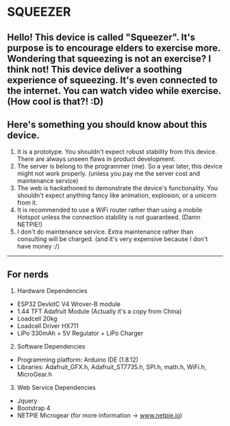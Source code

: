# SQUEEZER


Hello! This device is called "Squeezer". It's purpose is to encourage elders to exercise more.
Wondering that squeezing is not an exercise? I think not!
This device deliver a soothing experience of squeezing. It's even connected to the internet.
You can watch video while exercise. (How cool is that?! :D)
---

## Here's something you should know about this device.
1. It is a prototype. You shouldn't expect robust stability from this device. There are always unseen flaws in product development.
2. The server is belong to the programmer (me). So a year later, this device might not work properly. (unless you pay me the server cost and maintenance service)
3. The web is hackathoned to demonstrate the device's functionality. You shouldn't expect anything fancy like animation, explosion, or a unicorn from it.
4. It is recommended to use a WiFi router rather than using a mobile Hotspot unless the connection stability is not guaranteed. (Damn NETPIE!)
5. I don't do maintenance service. Extra maintenance rather than consulting will be charged. (and it's very expensive because I don't have money :/)
---

## For nerds
1. Hardware Dependencies
  - ESP32 DevkitC V4 Wrover-B module
  - 1.44 TFT Adafruit Module (Actually it's a copy from China)
  - Loadcell 20kg
  - Loadcell Driver HX711
  - LiPo 330mAh + 5V Regulator + LiPo Charger

2. Software Dependencies
  - Programming platform: Arduino IDE (1.8.12)
  - Libraries: Adafruit_GFX.h, Adafruit_ST7735.h, SPI.h, math.h, WiFi.h, MicroGear.h

3. Web Service Dependencies
  - Jquery
  - Bootstrap 4
  - NETPIE Microgear (for more information -> www.netpie.io)
